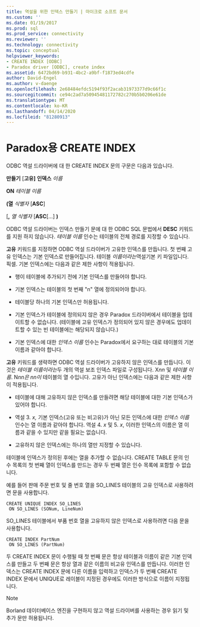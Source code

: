 ```yaml
---
title: 역설을 위한 인덱스 만들기 | 마이크로 소프트 문서
ms.custom: ''
ms.date: 01/19/2017
ms.prod: sql
ms.prod_service: connectivity
ms.reviewer: ''
ms.technology: connectivity
ms.topic: conceptual
helpviewer_keywords:
- CREATE INDEX [ODBC]
- Paradox driver [ODBC], create index
ms.assetid: 6472bd69-b931-4bc2-a9bf-f1873ed4cdfe
author: David-Engel
ms.author: v-daenge
ms.openlocfilehash: 2e68484efdc5194f93f2acab31973377d9c66f1c
ms.sourcegitcommit: ce94c2ad7a50945481172782c270b5b0206e61de
ms.translationtype: MT
ms.contentlocale: ko-KR
ms.lasthandoff: 04/14/2020
ms.locfileid: "81280913"
---
```

# <a name="create-index-for-paradox"></a>Paradox용 CREATE INDEX
ODBC 역설 드라이버에 대 한 CREATE INDEX 문의 구문은 다음과 있습니다.  
  
 **만들기** [**고유]** **인덱스** *이름*  
  
 **ON** *테이블 이름*  
  
 **(열** *식별자* [**ASC**]  
  
 [**,** *열 식별자* [**ASC**[...] **)**  
  
 ODBC 역설 드라이버는 인덱스 만들기 문에 대 한 ODBC SQL 문법에서 **DESC** 키워드를 지원 하지 않습니다. *테이블 이름* 인수는 테이블의 전체 경로를 지정할 수 있습니다.  
  
 **고유** 키워드를 지정하면 ODBC 역설 드라이버가 고유한 인덱스를 만듭니다. 첫 번째 고유 인덱스는 기본 인덱스로 만들어집니다. 테이블 *이름이라는*역설기본 키 파일입니다. 픽셀. 기본 인덱스에는 다음과 같은 제한 사항이 적용됩니다.  
  
-   행이 테이블에 추가되기 전에 기본 인덱스를 만들어야 합니다.  
  
-   기본 인덱스는 테이블의 첫 번째 "n" 열에 정의되어야 합니다.  
  
-   테이블당 하나의 기본 인덱스만 허용됩니다.  
  
-   기본 인덱스가 테이블에 정의되지 않은 경우 Paradox 드라이버에서 테이블을 업데이트할 수 없습니다. (테이블에 고유 인덱스가 정의되어 있지 않은 경우에도 업데이트할 수 있는 빈 테이블에는 해당되지 않습니다.)  
  
-   기본 인덱스에 대한 *인덱스 이름* 인수는 Paradox에서 요구하는 대로 테이블의 기본 이름과 같아야 합니다.  
  
 **고유** 키워드를 생략하면 ODBC 역설 드라이버가 고유하지 않은 인덱스를 만듭니다. 이것은 *테이블 이름이라는*두 개의 역설 보조 인덱스 파일로 구성됩니다. X*nn* 및 *테이블 이름*. N*nn은* *nn이* 테이블의 열 수입니다. 고유가 아닌 인덱스에는 다음과 같은 제한 사항이 적용됩니다.  
  
-   테이블에 대해 고유하지 않은 인덱스를 만들려면 해당 테이블에 대한 기본 인덱스가 있어야 합니다.  
  
-   역설 3. *x,* 기본 인덱스(고유 또는 비고유)가 아닌 모든 인덱스에 대한 *인덱스 이름* 인수는 열 이름과 같아야 합니다. 역설 4. *x* 및 5. *x*, 이러한 인덱스의 이름은 열 이름과 같을 수 있지만 같을 필요는 없습니다.  
  
-   고유하지 않은 인덱스에는 하나의 열만 지정할 수 있습니다.  
  
 테이블에 인덱스가 정의된 후에는 열을 추가할 수 없습니다. CREATE TABLE 문의 인수 목록의 첫 번째 열이 인덱스를 만드는 경우 두 번째 열은 인수 목록에 포함할 수 없습니다.  
  
 예를 들어 판매 주문 번호 및 줄 번호 열을 SO_LINES 테이블의 고유 인덱스로 사용하려면 문을 사용합니다.  
  
```  
CREATE UNIQUE INDEX SO_LINES  
 ON SO_LINES (SONum, LineNum)  
```  
  
 SO_LINES 테이블에서 부품 번호 열을 고유하지 않은 인덱스로 사용하려면 다음 문을 사용합니다.  
  
```  
CREATE INDEX PartNum  
 ON SO_LINES (PartNum)  
```  
  
 두 CREATE INDEX 문이 수행될 때 첫 번째 문은 항상 테이블과 이름이 같은 기본 인덱스를 만들고 두 번째 문은 항상 열과 같은 이름의 비고유 인덱스를 만듭니다. 이러한 인덱스는 CREATE INDEX 문에 다른 이름을 입력하고 인덱스가 두 번째 CREATE INDEX 문에서 UNIQUE로 레이블이 지정된 경우에도 이러한 방식으로 이름이 지정됩니다.  
  
> [!NOTE]  
>  Borland 데이터베이스 엔진을 구현하지 않고 역설 드라이버를 사용하는 경우 읽기 및 추가 문만 허용됩니다.
